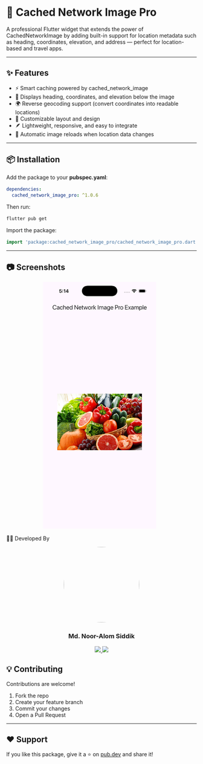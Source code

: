 # 📸 Cached Network Image Pro

A professional Flutter widget that extends the power of CachedNetworkImage by adding built-in support for location metadata such as heading, coordinates, elevation, and address — perfect for location-based and travel apps.

---

## ✨ Features

* ⚡ Smart caching powered by cached_network_image
* 🧭 Displays heading, coordinates, and elevation below the image
* 🌍 Reverse geocoding support (convert coordinates into readable locations)
* 🎨 Customizable layout and design
* 🪶 Lightweight, responsive, and easy to integrate
* 🔁 Automatic image reloads when location data changes

---

## 📦 Installation

Add the package to your **pubspec.yaml**:

```yaml
dependencies:
  cached_network_image_pro: ^1.0.6
```

Then run:

```bash
flutter pub get
```

Import the package:

```dart
import 'package:cached_network_image_pro/cached_network_image_pro.dart';
```

---

## 📷 Screenshots
<p align="center">
  <img src="https://raw.githubusercontent.com/nooralom1/cached_network_image_pro/refs/heads/main/assets/Simulator%20Screenshot%20-%20iPhone%2017%20Pro%20.png" width="300" style="margin-right: 10px;" />
</p>



👨‍💻 Developed By
<p align="center"> <img src="https://lh3.googleusercontent.com/a/ACg8ocJ9044cDTIdpJn9ElpdYPeE_PeD7sDjC1WPvp77cGJmTzZXm0a6=s288-c-no" width="200" height="200" style="border-radius:50%" /> </p> <h3 align="center">Md. Noor-Alom Siddik</h3> <p align="center"> <a href="https://github.com/nooralom1"> <img src="https://img.shields.io/badge/GitHub-mdabdullahalsiddik-black?logo=github" /> </a> <a href="mailto:mailto:noor418534@gmail.com"> <img src="https://img.shields.io/badge/Email-mdabdullahalsiddik.dev%40gmail.com-red?logo=gmail" /> </a> </p>


## 💡 Contributing

Contributions are welcome!

1. Fork the repo
2. Create your feature branch
3. Commit your changes
4. Open a Pull Request

---

## ❤️ Support

If you like this package, give it a ⭐ on [pub.dev](https://pub.dev/packages/cached_network_image_pro) and share it!